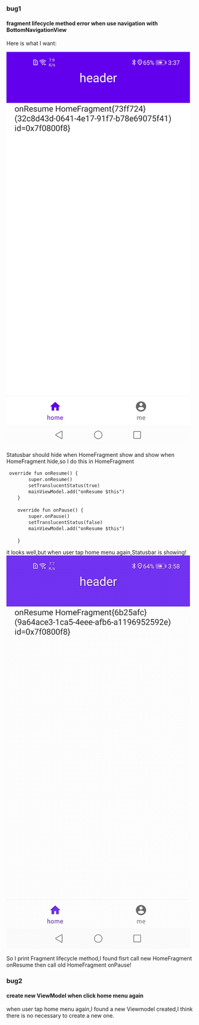 
### bug1 
#### fragment lifecycle method error when use navigation with BottomNavigationView
Here is what I want:

![Image](https://github.com/keluokeda/navigation_bug/blob/master/images/Screenshot_20201231_153725_com.ke.navigation_bug.jpg)

Statusbar should hide when HomeFragment show and show when HomeFragment hide,so I do this in HomeFragment

```
 override fun onResume() {
        super.onResume()
        setTranslucentStatus(true)
        mainViewModel.add("onResume $this")
    }

    override fun onPause() {
        super.onPause()
        setTranslucentStatus(false)
        mainViewModel.add("onResume $this")

    }
```
it looks well,but when user tap home menu again,Statusbar is showing!
![Image](https://github.com/keluokeda/navigation_bug/blob/master/images/SVID_20201231_155844_1.2020-12-31_15_59_56.gif)

So I print Fragment lifecycle method,I found fisrt call new HomeFragment onResume then call old HomeFragment onPause!

### bug2
#### create new ViewModel when click home menu again

when user tap home menu again,I found a new Viewmodel created,I think there is no necessary to create a new one.
